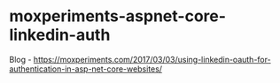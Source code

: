 # moxperiments-aspnet-core-linkedin-auth
Blog - https://moxperiments.com/2017/03/03/using-linkedin-oauth-for-authentication-in-asp-net-core-websites/